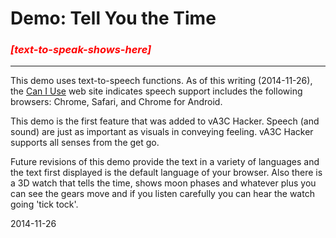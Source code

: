 Demo: Tell You the Time
===

### _<span style="color:red;" >[text-to-speak-shows-here]</span>_

***

This demo uses text-to-speech functions.
As of this writing (2014-11-26), the [Can I Use]( http://caniuse.com/#search=speech ) web site indicates 
speech support includes the following browsers: Chrome, Safari, and Chrome for Android.

This demo is the first feature that was added to vA3C Hacker. 
Speech (and sound) are just as important as visuals in conveying feeling.
vA3C Hacker supports all senses from the get go.

Future revisions of this demo provide the text in a variety of languages and the text first displayed is the default language of your browser.
Also there is a 3D watch that tells the time, shows moon phases and whatever plus you can see the gears move and if you listen carefully you can hear the watch going 'tick tock'.  

2014-11-26


